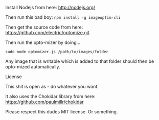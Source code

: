 Install Nodejs from here: http://nodejs.org/

Then run this bad boy:
`npm install -g imageoptim-cli`

Then get the source code from here: https://github.com/electric/optomize.git

Then run the opto-mizer by doing...

`sudo node optomizer.js /path/to/images/folder`

Any image that is writable which is added to that folder should then be opto-mized automatically.

License

This shit is open as - do whatever you want.

It also uses the Chokidar library from here: https://github.com/paulmillr/chokidar

Please respect this dudes MIT license. Or something.